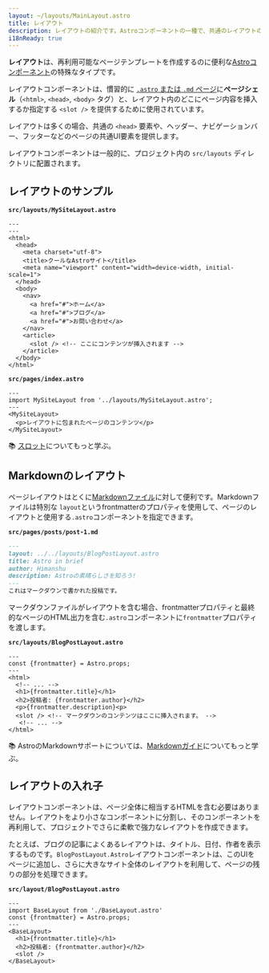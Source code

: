 ```yaml
---
layout: ~/layouts/MainLayout.astro
title: レイアウト
description: レイアウトの紹介です。Astroコンポーネントの一種で、共通のレイアウトのためにページ間で共有されます。
i18nReady: true
---
```


**レイアウト**は、再利用可能なページテンプレートを作成するのに便利な[Astroコンポーネント](/ja/core-concepts/astro-components/)の特殊なタイプです。

レイアウトコンポーネントは、慣習的に [`.astro` または `.md` ページ](/ja/core-concepts/astro-pages/)に**ページシェル**（`<html>`, `<head>`, `<body>` タグ）と、レイアウト内のどこにページ内容を挿入するか指定する `<slot />` を提供するために使用されています。

レイアウトは多くの場合、共通の `<head>` 要素や、ヘッダー、ナビゲーションバー、フッターなどのページの共通UI要素を提供します。

レイアウトコンポーネントは一般的に、プロジェクト内の `src/layouts` ディレクトリに配置されます。


## レイアウトのサンプル

**`src/layouts/MySiteLayout.astro`**

```astro
---
---
<html>
  <head>
    <meta charset="utf-8">
    <title>クールなAstroサイト</title>
    <meta name="viewport" content="width=device-width, initial-scale=1">
  </head>
  <body>
    <nav>
      <a href="#">ホーム</a>
      <a href="#">ブログ</a>
      <a href="#">お問い合わせ</a>
    </nav>
    <article>
      <slot /> <!-- ここにコンテンツが挿入されます -->
    </article>
  </body>
</html>
```

**`src/pages/index.astro`**

```astro
---
import MySiteLayout from '../layouts/MySiteLayout.astro';
---
<MySiteLayout>
  <p>レイアウトに包まれたページのコンテンツ</p>
</MySiteLayout>
```

📚 [スロット](/ja/core-concepts/astro-components/#スロット)についてもっと学ぶ。

## Markdownのレイアウト

ページレイアウトはとくに[Markdownファイル](/ja/guides/markdown-content/#markdownページ)に対して便利です。Markdownファイルは特別な `layout`というfrontmatterのプロパティを使用して、ページのレイアウトと使用する`.astro`コンポーネントを指定できます。

**`src/pages/posts/post-1.md`**

```markdown {2}
---
layout: ../../layouts/BlogPostLayout.astro
title: Astro in brief
author: Himanshu
description: Astroの素晴らしさを知ろう!
---
これはマークダウンで書かれた投稿です。
```

マークダウンファイルがレイアウトを含む場合、frontmatterプロパティと最終的なページのHTML出力を含む`.astro`コンポーネントに`frontmatter`プロパティを渡します。


**`src/layouts/BlogPostLayout.astro`**

```astro /frontmatter(?:.\w+)?/
---
const {frontmatter} = Astro.props;
---
<html>
  <!-- ... -->
  <h1>{frontmatter.title}</h1>
  <h2>投稿者: {frontmatter.author}</h2>
  <p>{frontmatter.description}<p>
  <slot /> <!-- マークダウンのコンテンツはここに挿入されます。 -->
   <!-- ... -->
</html>
```

📚 AstroのMarkdownサポートについては、[Markdownガイド](/ja/guides/markdown-content/)についてもっと学ぶ。

## レイアウトの入れ子

レイアウトコンポーネントは、ページ全体に相当するHTMLを含む必要はありません。レイアウトをより小さなコンポーネントに分割し、そのコンポーネントを再利用して、プロジェクトでさらに柔軟で強力なレイアウトを作成できます。

たとえば、ブログの記事によくあるレイアウトは、タイトル、日付、作者を表示するものです。`BlogPostLayout.Astro`レイアウトコンポーネントは、このUIをページに追加し、さらに大きなサイト全体のレイアウトを利用して、ページの残りの部分を処理できます。

**`src/layout/BlogPostLayout.astro`**

```astro
---
import BaseLayout from './BaseLayout.astro'
const {frontmatter} = Astro.props;
---
<BaseLayout>
  <h1>{frontmatter.title}</h1>
  <h2>投稿者: {frontmatter.author}</h2>
  <slot />
</BaseLayout>
```
